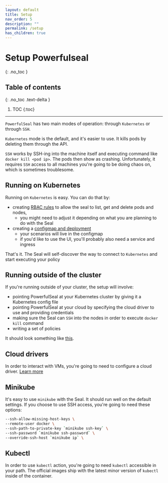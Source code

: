 ```yaml
---
layout: default
title: Setup
nav_order: 5
description: ""
permalink: /setup
has_children: true
---
```


# Setup Powerfulseal
{: .no_toc }

## Table of contents
{: .no_toc .text-delta }

1. TOC
{:toc}

---

`PowerfulSeal` has two main modes of operation: through `Kubernetes` or through `SSH`.

`Kubernetes` mode is the default, and it's easier to use. It kills pods by deleting them through the API.

`SSH` works by SSH-ing into the machine itself and executing command like `docker kill <pod ip>`. The pods then show as crashing. Unfortunately, it requires `SSH` access to all machines you're going to be doing chaos on, which is sometimes troublesome.


## Running on Kubernetes

Running on `Kubernetes` is easy. You can do that by:

- creating [RBAC rules](https://github.com/bloomberg/powerfulseal/blob/master/kubernetes/rbac.yml) to allow the seal to list, get and delete pods and nodes,
  - you might need to adjust it depending on what you are planning to do with the Seal
- creating a [configmap and deployment](https://github.com/bloomberg/powerfulseal/blob/master/kubernetes/powerfulseal.yml)
  - your scenarios will live in the configmap
  - if you'd like to use the UI, you'll probably also need a service and ingress

That's it. The Seal will self-discover the way to connect to `Kubernetes` and start executing your policy


## Running outside of the cluster

If you're running outside of your cluster, the setup will involve:

- pointing PowerfulSeal at your Kubernetes cluster by giving it a Kubernetes config file
- pointing PowerfulSeal at your cloud by specifying the cloud driver to use and providing credentials
- making sure the Seal can `SSH` into the nodes in order to execute `docker kill` command
- writing a set of policies

It should look something like [this](https://github.com/bloomberg/powerfulseal/blob/master/docs/media/setup.png).


## Cloud drivers

In order to interact with VMs, you're going to need to configure a cloud driver. [Learn more](./cloud-provider-requirements)


## Minikube

It's easy to use `minikube` with the Seal. It should run well on the default settings. If you choose to use SSH access, you're going to need these options:

```sh
--ssh-allow-missing-host-keys \
--remote-user docker \
--ssh-path-to-private-key `minikube ssh-key` \
--ssh-password `minikube ssh-password` \
--override-ssh-host `minikube ip` \
```


## Kubectl

In order to use `kubectl` action, you're going to need `kubectl` accessible in your path. The official images ship with the latest minor version of `kubectl` inside of the container.
